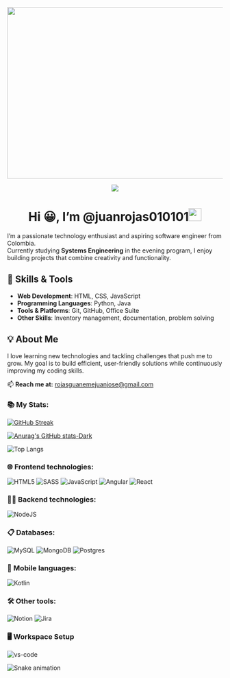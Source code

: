 
<div id="header" align="center">
    <img src="https://media2.giphy.com/media/4rZA5D22301iMgrUNd/giphy.gif" width="1000" height="400" />
        
 [![](https://visitcount.itsvg.in/api?id=Jeisonr0&icon=0&color=0)](https://visitcount.itsvg.in)
    <h1 align="center">Hi 😀, I’m @juanrojas010101<img src="https://github.com/TheDudeThatCode/TheDudeThatCode/blob/master/Assets/Mario_Hello_Big.gif" width="30px"></h1>
</div>

I’m a passionate technology enthusiast and aspiring software engineer from Colombia.  
Currently studying **Systems Engineering** in the evening program, I enjoy building projects that combine creativity and functionality.

## 🚀 Skills & Tools
- **Web Development**: HTML, CSS, JavaScript
- **Programming Languages**: Python, Java
- **Tools & Platforms**: Git, GitHub, Office Suite
- **Other Skills**: Inventory management, documentation, problem solving

## 💡 About Me
I love learning new technologies and tackling challenges that push me to grow. My goal is to build efficient, user-friendly solutions while continuously improving my coding skills.

📫 **Reach me at:** [rojasguanemejuanjose@gmail.com](mailto:rojasguanemejuanjose@gmail.com)

### 📚 My Stats:

[![GitHub Streak](https://streak-stats.demolab.com?user=juanrojas010101&theme=black-ice&hide_border=true&locale=es)](https://git.io/streak-stats)

[![Anurag's GitHub stats-Dark](https://github-readme-stats.vercel.app/api?username=juanrojas010101&show_icons=true&theme=dark#gh-dark-mode-only)](https://github.com/anuraghazra/github-readme-stats#gh-dark-mode-only)


![Top Langs](https://github-readme-stats.vercel.app/api/top-langs/?username=juanrojas010101&hide_progress=true)

### 🌐 Frontend technologies:
![HTML5](https://img.shields.io/badge/html5-%23E34F26.svg?style=for-the-badge&logo=html5&logoColor=white)
![SASS](https://img.shields.io/badge/SASS-hotpink.svg?style=for-the-badge&logo=SASS&logoColor=white)
![JavaScript](https://img.shields.io/badge/javascript-%23323330.svg?style=for-the-badge&logo=javascript&logoColor=%23F7DF1E)
![Angular](https://img.shields.io/badge/angular-%23DD0031.svg?style=for-the-badge&logo=angular&logoColor=white)
![React](https://img.shields.io/badge/react-%2320232a.svg?style=for-the-badge&logo=react&logoColor=%2361DAFB)

### 👨‍💻 Backend technologies:
![NodeJS](https://img.shields.io/badge/node.js-6DA55F?style=for-the-badge&logo=node.js&logoColor=white)

### 📋 Databases:
![MySQL](https://img.shields.io/badge/mysql-%2300f.svg?style=for-the-badge&logo=mysql&logoColor=white)
![MongoDB](https://img.shields.io/badge/MongoDB-%234ea94b.svg?style=for-the-badge&logo=mongodb&logoColor=white)
![Postgres](https://img.shields.io/badge/postgres-%23316192.svg?style=for-the-badge&logo=postgresql&logoColor=white)

### 📲 Mobile languages:
![Kotlin](https://img.shields.io/badge/kotlin-%230095D5.svg?style=for-the-badge&logo=kotlin&logoColor=white)

### 🛠️ Other tools:
![Notion](https://img.shields.io/badge/Notion-%23000000.svg?style=for-the-badge&logo=notion&logoColor=white)
![Jira](https://img.shields.io/badge/jira-%230A0FFF.svg?style=for-the-badge&logo=jira&logoColor=white)


### 🖥️ Workspace Setup
![vs-code](https://img.shields.io/badge/VS_Code-198CCD?style=for-the-badge&logo=Visual-Studio-Code&logoColor=white)

![Snake animation](https://github.com/MGBrave/martageraldo/blob/output/github-contribution-grid-snake.svg)
